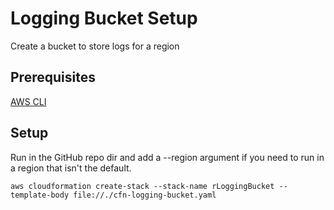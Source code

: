 # Logging Bucket Setup
Create a bucket to store logs for a region

## Prerequisites
[AWS CLI](http://docs.aws.amazon.com/rekognition/latest/dg/setup-awscli.html)

## Setup
Run in the GitHub repo dir and add a --region argument if you need to run in a region that isn't the default.

```
aws cloudformation create-stack --stack-name rLoggingBucket --template-body file://./cfn-logging-bucket.yaml
```
